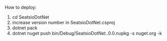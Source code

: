 How to deploy:

1) cd SeatsioDotNet
1) increase version number in SeatsioDotNet.csproj
2) dotnet pack
3) dotnet nuget push bin/Debug/SeatsioDotNet.<version>.0.0.nupkg -s nuget.org -k <nuget API key>

